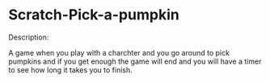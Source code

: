 # Scratch-Pick-a-pumpkin

Description: 

A game when you play with a charchter and you go around to pick pumpkins and if you get enough the game will end and you will have a timer to see how long it takes you to finish. 
